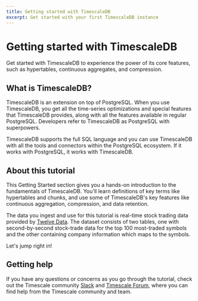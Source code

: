 ```yaml
---
title: Getting started with TimescaleDB
excerpt: Get started with your first TimescaleDB instance
---
```


# Getting started with TimescaleDB

Get started with TimescaleDB to experience the power of its core features, such
as hypertables, continuous aggregates, and compression.

## What is TimescaleDB?

TimescaleDB is an extension on top of PostgreSQL.
When you use TimescaleDB, you get all the time-series optimizations and special
features that TimescaleDB provides, along with all the features available
in regular PostgreSQL. Developers refer to TimescaleDB as PostgreSQL with
superpowers.

TimescaleDB supports the full SQL language and you can use TimescaleDB with
all the tools and connectors within the PostgreSQL ecosystem. If it works with
PostgreSQL, it works with TimescaleDB.

## About this tutorial

This Getting Started section gives you a hands-on introduction to the
fundamentals of TimescaleDB. You'll learn definitions
of key terms like hypertables and chunks, and use some of TimescaleDB's key
features like continuous aggregation, compression, and data retention.

The data you ingest and use for this tutorial is real-time stock trading data
provided by [Twelve Data][twelve-data]. The dataset consists of two tables,
one with second-by-second stock-trade data for the top 100 most-traded symbols
and the other containing company information which maps to the symbols.

Let's jump right in!

## Getting help

If you have any questions or concerns as you go through the tutorial,
check out the Timescale community [Slack][slack] and [Timescale Forum][forum], where
you can find help from the Timescale community and team.

[forum]: https://www.timescale.com/forum
[slack]: https://slack.timescale.com/
[twelve-data]: https://twelvedata.com/
